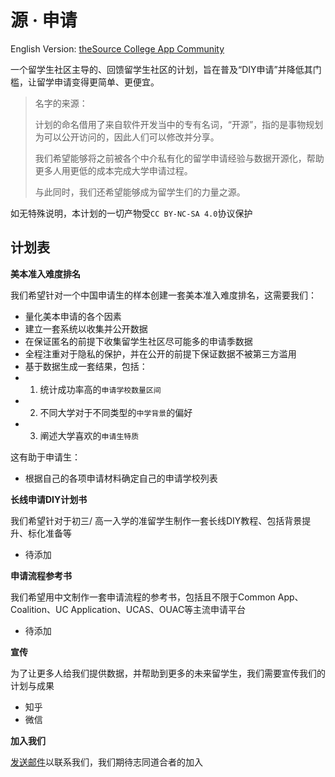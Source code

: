# 源 · 申请
English Version: [theSource College App Community](README_en.md)

一个留学生社区主导的、回馈留学生社区的计划，旨在普及“DIY申请”并降低其门槛，让留学申请变得更简单、更便宜。

> 名字的来源：
>
> 计划的命名借用了来自软件开发当中的专有名词，“开源”，指的是事物规划为可以公开访问的，因此人们可以修改并分享。
>
> 我们希望能够将之前被各个中介私有化的留学申请经验与数据开源化，帮助更多人用更低的成本完成大学申请过程。
>
> 与此同时，我们还希望能够成为留学生们的力量之源。

如无特殊说明，本计划的一切产物受`CC BY-NC-SA 4.0`协议保护

## 计划表

**美本准入难度排名**

我们希望针对一个中国申请生的样本创建一套美本准入难度排名，这需要我们：
- 量化美本申请的各个因素
- 建立一套系统以收集并公开数据
- 在保证匿名的前提下收集留学生社区尽可能多的申请季数据
- 全程注重对于隐私的保护，并在公开的前提下保证数据不被第三方滥用
- 基于数据生成一套结果，包括：
- 1. 统计成功率高的`申请学校数量区间`
- 2. 不同大学对于不同类型的`中学背景`的偏好
- 3. 阐述大学喜欢的`申请生特质`

这有助于申请生：
- 根据自己的各项申请材料确定自己的申请学校列表

**长线申请DIY计划书**

我们希望针对于初三/ 高一入学的准留学生制作一套长线DIY教程、包括背景提升、标化准备等
- 待添加

**申请流程参考书**

我们希望用中文制作一套申请流程的参考书，包括且不限于Common App、Coalition、UC Application、UCAS、OUAC等主流申请平台
- 待添加

**宣传**

为了让更多人给我们提供数据，并帮助到更多的未来留学生，我们需要宣传我们的计划与成果
- 知乎
- 微信

**加入我们**

[发送邮件](mailto:thesourcecollegeapp@outlook.com)以联系我们，我们期待志同道合者的加入
